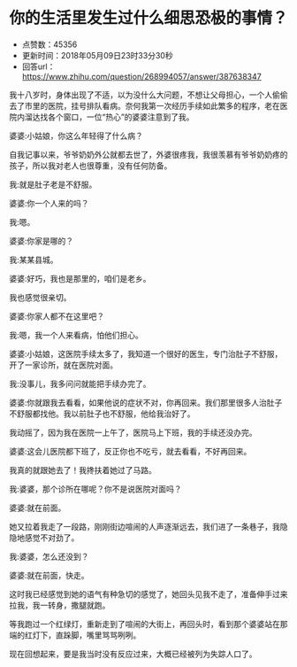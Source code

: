 # 你的生活里发生过什么细思恐极的事情？
- 点赞数：45356
- 更新时间：2018年05月09日23时33分30秒
- 回答url：https://www.zhihu.com/question/268994057/answer/387638347
<body>
 <p data-pid="f-HCmZdT">我十八岁时，身体出现了不适，以为没什么大问题，不想让父母担心，一个人偷偷去了市里的医院，挂号排队看病。奈何我第一次经历手续如此繁多的程序，老在医院内溜达找各个窗口，一位“热心”的婆婆注意到了我。</p>
 <p data-pid="wmUHvzVe">婆婆:小姑娘，你这么年轻得了什么病？</p>
 <p data-pid="e7J9XpIF">自我记事以来，爷爷奶奶外公就都去世了，外婆很疼我，我很羡慕有爷爷奶奶疼的孩子，所以我对老人也很尊重，没有任何防备。</p>
 <p data-pid="OyoigrOb">我:就是肚子老是不舒服。</p>
 <p data-pid="jQIBUbfu">婆婆:你一个人来的吗？</p>
 <p data-pid="F-3OTo1A">我:嗯。</p>
 <p data-pid="_EAgN238">婆婆:你家是哪的？</p>
 <p data-pid="B5lQ91JA">我:某某县城。</p>
 <p data-pid="FZ3Y6mAT">婆婆:好巧，我也是那里的，咱们是老乡。</p>
 <p data-pid="sv8hWI-f">我也感觉很亲切。</p>
 <p data-pid="huoY-BtO">婆婆:你家人都不在这里吧？</p>
 <p data-pid="vIY1qqCU">我:嗯，我一个人来看病，怕他们担心。</p>
 <p data-pid="7px1ADl5">婆婆:小姑娘，这医院手续太多了，我知道一个很好的医生，专门治肚子不舒服，开了一家诊所，就在医院对面。</p>
 <p data-pid="tuV1iDku">我:没事儿，我多问问就能把手续办完了。</p>
 <p data-pid="PKXuaACX">婆婆:你就跟我去看看，如果他说的症状不对，你再回来。我们那里很多人治肚子不舒服都找他。我以前肚子也不舒服，他给我治好了。</p>
 <p data-pid="fwrQbAL5">我动摇了，因为我在医院一上午了，医院马上下班，我的手续还没办完。</p>
 <p data-pid="8jEXir6s">婆婆:这会儿医院都下班了，反正你也不吃亏，就去看看，不好再回来。</p>
 <p data-pid="8u9q5U3Q">我真的就跟她去了！我搀扶着她过了马路。</p>
 <p data-pid="PtlXIjre">我:婆婆，那个诊所在哪呢？你不是说医院对面吗？</p>
 <p data-pid="AGKvRrwK">婆婆:就在前面。</p>
 <p data-pid="fW6gMkDb">她又拉着我走了一段路，刚刚街边喧闹的人声逐渐远去，我们进了一条巷子，我隐隐地感觉不对劲了。</p>
 <p data-pid="ExzsMDqd">我:婆婆，怎么还没到？</p>
 <p data-pid="f9qvcUd3">婆婆:就在前面，快走。</p>
 <p data-pid="gi5lnxir">这时我已经感觉到她的语气有种急切的感觉了，她回头见我不走了，准备伸手过来拉我，我一转身，撒腿就跑。</p>
 <p data-pid="IPw_S0Qi">等我跑过一个红绿灯，重新走到了喧闹的大街上，再回头时，看到那个婆婆站在那端的红灯下，直跺脚，嘴里骂骂咧咧。</p>
 <p data-pid="k7XkU3uO">现在回想起来，要是我当时没有反应过来，大概已经被列为失踪人口了。</p>
</body>